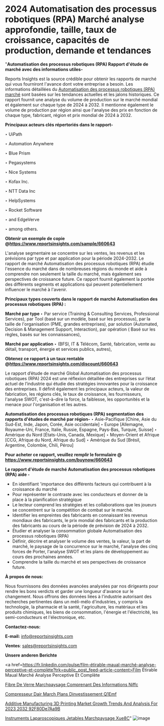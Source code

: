 # 2024 Automatisation des processus robotiques (RPA) Marché analyse approfondie, taille, taux de croissance, capacités de production, demande et tendances

"<strong>Automatisation des processus robotiques (RPA) Rapport d'étude de marché avec des informations utiles-</strong>

Reports Insights est la source crédible pour obtenir les rapports de marché qui vous fourniront l'avance dont votre entreprise a besoin. Les informations détaillées du <a href=https://www.reportsinsights.com/sample/660643>Automatisation des processus robotiques (RPA) marché</a> sont basées sur les tendances actuelles et les jalons historiques. Ce rapport fournit une analyse du volume de production sur le marché mondial et également sur chaque type de 2024 à 2032. Il mentionne également le volume de production par région ainsi que l'analyse des prix en fonction de chaque type, fabricant, région et prix mondial de 2024 à 2032.

<b>Principaux acteurs clés répertoriés dans le rapport-</b>

‣ UiPath

‣ Automation Anywhere

‣ Blue Prism

‣ Pegasystems

‣ Nice Systems

‣ Kofax Inc.

‣ NTT Data Inc

‣ HelpSystems

‣ Rocket Software

‣ and EdgeVerve

‣ among others.

<strong><b>Obtenir un exemple de copie @</b></strong><a href=https://www.reportsinsights.com/sample/660643><strong><b>https://www.reportsinsights.com/sample/660643</b></strong></a>

L'analyse segmentaire se concentre sur les ventes, les revenus et les prévisions par type et par application pour la période 2024-2032. Le rapport de marché Automatisation des processus robotiques (RPA) étudie l'essence du marché dans de nombreuses régions du monde et aide à comprendre non seulement la taille du marché, mais également ses perspectives de croissance future. Ce rapport fournit également la portée des différents segments et applications qui peuvent potentiellement influencer le marché à l'avenir.

<strong>Principaux types couverts dans le rapport de marché Automatisation des processus robotiques (RPA) :</strong>

<strong>Marché par type </strong>
‣ Par service (Training & Consulting Services, Professional Services), par Tool (basé sur un modèle, basé sur les processus), par la taille de l'organisation (PME, grandes entreprises), par solution (Automated, Decision & Management Support, Interaction), par opération ( Basé sur les règles, basés sur les connaissances),

<strong>Marché par application </strong>
‣ (BFSI, IT & Télécom, Santé, fabrication, vente au détail, transport, énergie et services publics, autres),

<strong><b>Obtenez ce rapport à un taux rentable @</b></strong><a href=https://www.reportsinsights.com/discount/660643><strong><b>https://www.reportsinsights.com/discount/660643</b></strong></a>

Le rapport d’étude de marché Global Automatisation des processus robotiques (RPA) 2024 est une réflexion détaillée des entreprises sur l’état actuel de l’industrie qui étudie des stratégies innovantes pour la croissance des entreprises. Il définit également les principaux acteurs, la valeur de fabrication, les régions clés, le taux de croissance, les fournisseurs, l'analyse SWOT, c'est-à-dire la force, la faiblesse, les opportunités et la menace pour l'organisation et les autres.

<strong>Automatisation des processus robotiques (RPA) segmentation des rapports d'études de marché par région-</strong>
‣ Asie-Pacifique [Chine, Asie du Sud-Est, Inde, Japon, Corée, Asie occidentale]
‣ Europe [Allemagne, Royaume-Uni, France, Italie, Russie, Espagne, Pays-Bas, Turquie, Suisse]
‣ Amérique du Nord [États-Unis, Canada, Mexique]
‣ Moyen-Orient et Afrique [CCG, Afrique du Nord, Afrique du Sud]
‣ Amérique du Sud [Brésil, Argentine, Colombie, Chili, Pérou]

<strong>Pour acheter ce rapport, veuillez remplir le formulaire @   <a href=https://www.reportsinsights.com/buynow/660643>https://www.reportsinsights.com/buynow/660643</a></strong>

<strong>Le rapport d'étude de marché Automatisation des processus robotiques (RPA) aide -</strong>
<ul>
  <li>En identifiant 'importance des différents facteurs qui contribuent à la croissance du marché</li>
  <li>Pour représenter le contraste avec les conducteurs et donner de la place à la planification stratégique</li>
  <li>Le lecteur comprend les stratégies et les collaborations que les joueurs se concentrent sur la compétition de combat sur le marché.</li>
  <li>Identifier les empreintes des fabricants en connaissant les revenus mondiaux des fabricants, le prix mondial des fabricants et la production des fabricants au cours de la période de prévision de 2024 à 2032.</li>
  <li>Étudier et analyser la consommation globale Automatisation des processus robotiques (RPA)</li>
  <li>Définir, décrire et analyser le volume des ventes, la valeur, la part de marché, le paysage de la concurrence sur le marché, l'analyse des cinq forces de Porter, l'analyse SWOT et les plans de développement au cours des prochaines années.</li>
  <li>Comprendre la taille du marché et ses perspectives de croissance future.</li>
</ul>
<strong>À propos de nous:</strong>

Nous fournissons des données avancées analysées par nos dirigeants pour rendre les bons verdicts et garder une longueur d'avance sur le changement. Nous offrons des données liées à l'industrie autorisant des recherches pertinentes dans un méli-mélo d'industries, y compris la technologie, la pharmacie et la santé, l'agriculture, les matériaux et les produits chimiques, les biens de consommation, l'énergie et l'électricité, les semi-conducteurs et l'électronique, etc.

<strong>Contactez-nous:</strong>

<strong>E-mail:</strong> <a href=mailto:info@reportsinsights.com>info@reportsinsights.com</a>

<strong>Ventes</strong>: <a href=mailto:sales@reportsinsights.com>sales@reportsinsights.com</a>

<strong>Unsere anderen Berichte</strong>

<a href=https://fr.linkedin.com/pulse/film-étirable-maual-marché-analyse-perceptive-et-complète?trk=public_post_feed-article-content>Film Étirable Maual Marché Analyse Perceptive Et Complète</a>

<a href=https://www.linkedin.com/pulse/fibre-de-verre-march%C3%A9paysage-comprenant-des-informations-niffc/>Fibre De Verre Marchpaysage Comprenant Des Informations Niffc</a>

<a href=https://www.linkedin.com/pulse/compresseur-dair-march%C3%A9-plans-dinvestissement-q1emf/>Compresseur Dair March Plans Dinvestissement Q1Emf</a>

<a href=https://medium.com/@patelamau/additive-manufacturing-3d-printing-market-growth-trends-and-analysis-for-2023-2032-92f80de7aa9b>Additive Manufacturing 3D Printing Market Growth Trends And Analysis For 2023 2032 92F80De7Aa9B</a>

<a href=https://www.linkedin.com/pulse/instruments-laparoscopiques-jetables-march%C3%A9paysage-xue8c/>Instruments Laparoscopiques Jetables Marchpaysage Xue8C</a>"
![image](https://github.com/daminid12/RImarketgrowth/assets/158430485/f9013b6c-edff-4665-91ea-1cc949aeb1c1)
